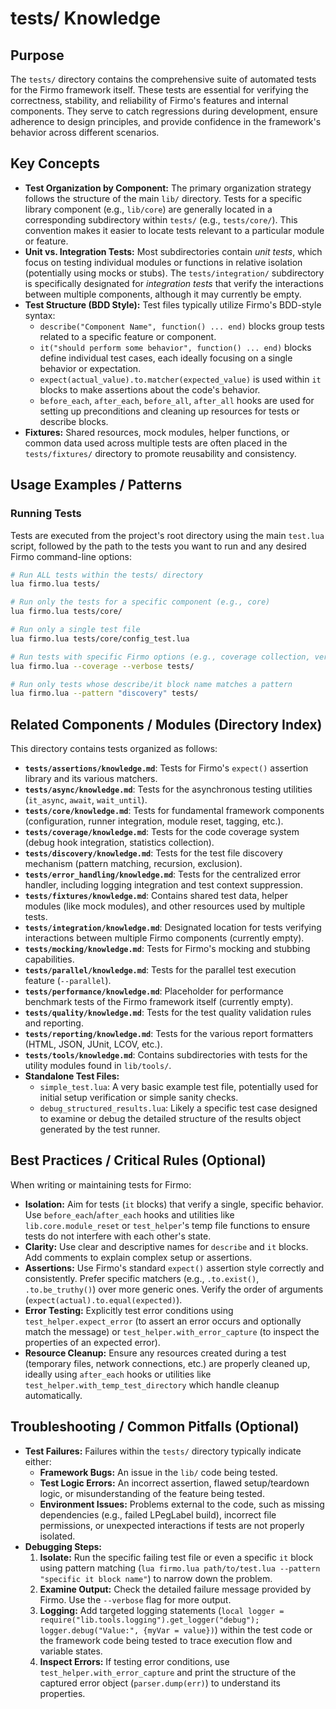 # tests/ Knowledge

## Purpose

The `tests/` directory contains the comprehensive suite of automated tests for the Firmo framework itself. These tests are essential for verifying the correctness, stability, and reliability of Firmo's features and internal components. They serve to catch regressions during development, ensure adherence to design principles, and provide confidence in the framework's behavior across different scenarios.

## Key Concepts

- **Test Organization by Component:** The primary organization strategy follows the structure of the main `lib/` directory. Tests for a specific library component (e.g., `lib/core`) are generally located in a corresponding subdirectory within `tests/` (e.g., `tests/core/`). This convention makes it easier to locate tests relevant to a particular module or feature.
- **Unit vs. Integration Tests:** Most subdirectories contain *unit tests*, which focus on testing individual modules or functions in relative isolation (potentially using mocks or stubs). The `tests/integration/` subdirectory is specifically designated for *integration tests* that verify the interactions between multiple components, although it may currently be empty.
- **Test Structure (BDD Style):** Test files typically utilize Firmo's BDD-style syntax:
    - `describe("Component Name", function() ... end)` blocks group tests related to a specific feature or component.
    - `it("should perform some behavior", function() ... end)` blocks define individual test cases, each ideally focusing on a single behavior or expectation.
    - `expect(actual_value).to.matcher(expected_value)` is used within `it` blocks to make assertions about the code's behavior.
    - `before_each`, `after_each`, `before_all`, `after_all` hooks are used for setting up preconditions and cleaning up resources for tests or describe blocks.
- **Fixtures:** Shared resources, mock modules, helper functions, or common data used across multiple tests are often placed in the `tests/fixtures/` directory to promote reusability and consistency.

## Usage Examples / Patterns

### Running Tests

Tests are executed from the project's root directory using the main `test.lua` script, followed by the path to the tests you want to run and any desired Firmo command-line options:

```bash
# Run ALL tests within the tests/ directory
lua firmo.lua tests/

# Run only the tests for a specific component (e.g., core)
lua firmo.lua tests/core/

# Run only a single test file
lua firmo.lua tests/core/config_test.lua

# Run tests with specific Firmo options (e.g., coverage collection, verbose output)
lua firmo.lua --coverage --verbose tests/

# Run only tests whose describe/it block name matches a pattern
lua firmo.lua --pattern "discovery" tests/
```

## Related Components / Modules (Directory Index)

This directory contains tests organized as follows:

- **`tests/assertions/knowledge.md`**: Tests for Firmo's `expect()` assertion library and its various matchers.
- **`tests/async/knowledge.md`**: Tests for the asynchronous testing utilities (`it_async`, `await`, `wait_until`).
- **`tests/core/knowledge.md`**: Tests for fundamental framework components (configuration, runner integration, module reset, tagging, etc.).
- **`tests/coverage/knowledge.md`**: Tests for the code coverage system (debug hook integration, statistics collection).
- **`tests/discovery/knowledge.md`**: Tests for the test file discovery mechanism (pattern matching, recursion, exclusion).
- **`tests/error_handling/knowledge.md`**: Tests for the centralized error handler, including logging integration and test context suppression.
- **`tests/fixtures/knowledge.md`**: Contains shared test data, helper modules (like mock modules), and other resources used by multiple tests.
- **`tests/integration/knowledge.md`**: Designated location for tests verifying interactions between multiple Firmo components (currently empty).
- **`tests/mocking/knowledge.md`**: Tests for Firmo's mocking and stubbing capabilities.
- **`tests/parallel/knowledge.md`**: Tests for the parallel test execution feature (`--parallel`).
- **`tests/performance/knowledge.md`**: Placeholder for performance benchmark tests of the Firmo framework itself (currently empty).
- **`tests/quality/knowledge.md`**: Tests for the test quality validation rules and reporting.
- **`tests/reporting/knowledge.md`**: Tests for the various report formatters (HTML, JSON, JUnit, LCOV, etc.).
- **`tests/tools/knowledge.md`**: Contains subdirectories with tests for the utility modules found in `lib/tools/`.
- **Standalone Test Files:**
    - `simple_test.lua`: A very basic example test file, potentially used for initial setup verification or simple sanity checks.
    - `debug_structured_results.lua`: Likely a specific test case designed to examine or debug the detailed structure of the results object generated by the test runner.

## Best Practices / Critical Rules (Optional)

When writing or maintaining tests for Firmo:
- **Isolation:** Aim for tests (`it` blocks) that verify a single, specific behavior. Use `before_each`/`after_each` hooks and utilities like `lib.core.module_reset` or `test_helper`'s temp file functions to ensure tests do not interfere with each other's state.
- **Clarity:** Use clear and descriptive names for `describe` and `it` blocks. Add comments to explain complex setup or assertions.
- **Assertions:** Use Firmo's standard `expect()` assertion style correctly and consistently. Prefer specific matchers (e.g., `.to.exist()`, `.to.be_truthy()`) over more generic ones. Verify the order of arguments (`expect(actual).to.equal(expected)`).
- **Error Testing:** Explicitly test error conditions using `test_helper.expect_error` (to assert an error occurs and optionally match the message) or `test_helper.with_error_capture` (to inspect the properties of an expected error).
- **Resource Cleanup:** Ensure any resources created during a test (temporary files, network connections, etc.) are properly cleaned up, ideally using `after_each` hooks or utilities like `test_helper.with_temp_test_directory` which handle cleanup automatically.

## Troubleshooting / Common Pitfalls (Optional)

- **Test Failures:** Failures within the `tests/` directory typically indicate either:
    - **Framework Bugs:** An issue in the `lib/` code being tested.
    - **Test Logic Errors:** An incorrect assertion, flawed setup/teardown logic, or misunderstanding of the feature being tested.
    - **Environment Issues:** Problems external to the code, such as missing dependencies (e.g., failed LPegLabel build), incorrect file permissions, or unexpected interactions if tests are not properly isolated.
- **Debugging Steps:**
    1.  **Isolate:** Run the specific failing test file or even a specific `it` block using pattern matching (`lua firmo.lua path/to/test.lua --pattern "specific it block name"`) to narrow down the problem.
    2.  **Examine Output:** Check the detailed failure message provided by Firmo. Use the `--verbose` flag for more output.
    3.  **Logging:** Add targeted logging statements (`local logger = require("lib.tools.logging").get_logger("debug"); logger.debug("Value:", {myVar = value})`) within the test code or the framework code being tested to trace execution flow and variable states.
    4.  **Inspect Errors:** If testing error conditions, use `test_helper.with_error_capture` and print the structure of the captured error object (`parser.dump(err)`) to understand its properties.
